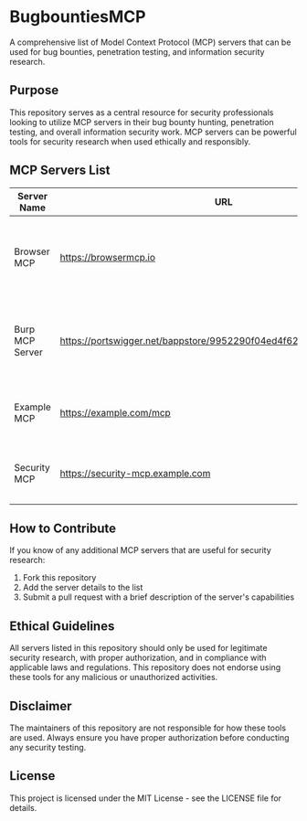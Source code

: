 # BugbountiesMCP

A comprehensive list of Model Context Protocol (MCP) servers that can be used for bug bounties, penetration testing, and information security research.

## Purpose

This repository serves as a central resource for security professionals looking to utilize MCP servers in their bug bounty hunting, penetration testing, and overall information security work. MCP servers can be powerful tools for security research when used ethically and responsibly.

## MCP Servers List

| Server Name | URL | Features | Security Use Cases |
|-------------|-----|----------|-------------------|
| Browser MCP | https://browsermcp.io | Browser-based message control capabilities | Web application security testing, client-side vulnerability research |
| Burp MCP Server | https://portswigger.net/bappstore/9952290f04ed4f628e624d0aa9dccebc | Extension for Burp Suite, message control protocol functionality | Enhanced web security testing, API security assessment, request manipulation |
| Example MCP | https://example.com/mcp | Code analysis, vulnerability detection | Finding code vulnerabilities, analyzing security patterns |
| Security MCP | https://security-mcp.example.com | Threat modeling, exploit generation | Penetration testing assistance, vulnerability research |

## How to Contribute

If you know of any additional MCP servers that are useful for security research:
1. Fork this repository
2. Add the server details to the list
3. Submit a pull request with a brief description of the server's capabilities

## Ethical Guidelines

All servers listed in this repository should only be used for legitimate security research, with proper authorization, and in compliance with applicable laws and regulations. This repository does not endorse using these tools for any malicious or unauthorized activities.

## Disclaimer

The maintainers of this repository are not responsible for how these tools are used. Always ensure you have proper authorization before conducting any security testing.

## License

This project is licensed under the MIT License - see the LICENSE file for details.